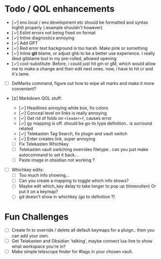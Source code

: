 # Todo / QOL enhancements

- [✓] env.local / env.development etc should be formatted and syntax highlit
  properly (.example shouldn't however)
- [✓] Eslint errors not being fixed on format
- [✓] Inline diagnostics annoying
- [✓] Add GPT
- [✓] Red error text background is too harsh. Make pink or something
- [✓] Inline **git** blame, or adjust ghb to be a better use experience. I
  really liked gitblame tool in my pre-rolled, allowed opening
- [✓] cool-substitute: Before, i could just hit gm or gM, which would allow me
  to make a change and then edit next ones. now, i have to hit <leader>cr and it's lame.
- [ ] DelMarks command, figure out how to wipe all marks and make it more convenient?

- [⧖] Markdown QOL stuff:

  - [✓] Headlines annoying white box, fix colors
  - [✓] Conceal level on links is really annoying
  - [✓] Get rid of folds on `<leader>f`, causes error
  - [✓] gy mapping is off. should be go-to type definition.. is surround
    related
  - [✓] Telekasten Tag Search, fix plugin and vault switch
  - [✓] Enter creates link, super annoying
  - [ ] Fix Telekasten Whichkey
  - [ ] Telekasten vault switching overrides filetype.. can you just make
        autocommand to set it back...
  - [ ] Paste image in obsidian not working ?

- [ ] Whichkey edits:
  - [ ] Too much info showing...
  - [ ] Can you create a mapping to toggle which info shows?
  - [ ] Maybe edit which_key delay to take longer to pop up (timeoutlen) Or put it on a keymap?
  - [ ] gd doesn't show in whichkey (go to definition ?)

# Fun Challenges

- [ ] Create fn to override / delete all default keymaps for a pluign.. then
      you can add your own.
- [ ] Get Telekasten and Obsidian 'talking', maybe connect lua-line to show
      what workspace you're in?
- [ ] Make simple telescope finder for #tags in your chosen vault.
